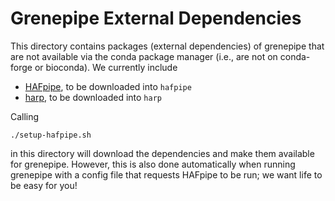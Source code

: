 Grenepipe External Dependencies
=============================

This directory contains packages (external dependencies) of grenepipe
that are not available via the conda package manager (i.e., are not on conda-forge or bioconda).
We currently include

 - [HAFpipe](https://github.com/petrov-lab/HAFpipe-line), to be downloaded into `hafpipe`
 - [harp](https://bitbucket.org/dkessner/harp/), to be downloaded into `harp`

Calling

    ./setup-hafpipe.sh

in this directory will download the dependencies and make them available for grenepipe.
However, this is also done automatically when running grenepipe with a config file that
requests HAFpipe to be run; we want life to be easy for you!
